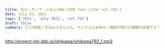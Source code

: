 ```yaml
---
title: 石川・ホンマ・ぶるんのBe-SIDE Your Life! vol.792-1
date: July 25, 2021
tags: ['2021', 'July 2021', 'vol.792']
draft: false
summary: 7/17収録！今日はぶるんさん、ホンマさんお休み！梅雨が明けた瞬間の収録です！
---
```


http://project-phi.ddo.jp/ishikawa/ishikawa792_1.mp3